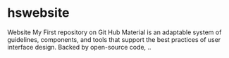 # hswebsite
Website
My First repository on Git Hub
Material is an adaptable system of guidelines, components, and tools that support the best practices of user interface design. Backed by open-source code,​ ..
